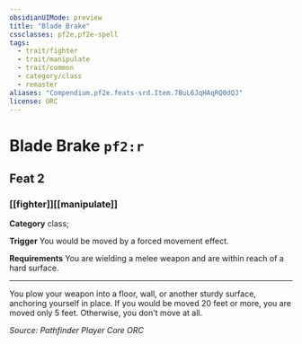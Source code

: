 ```yaml
---
obsidianUIMode: preview
title: "Blade Brake"
cssclasses: pf2e,pf2e-spell
tags:
  - trait/fighter
  - trait/manipulate
  - trait/common
  - category/class
  - remaster
aliases: "Compendium.pf2e.feats-srd.Item.7BuL6JqHAqRQ0dQJ"
license: ORC
---
```

# Blade Brake `pf2:r`
## Feat 2
### [[fighter]][[manipulate]]

**Category** class; 




**Trigger** You would be moved by a forced movement effect.

**Requirements** You are wielding a melee weapon and are within reach of a hard surface.

* * *

You plow your weapon into a floor, wall, or another sturdy surface, anchoring yourself in place. If you would be moved 20 feet or more, you are moved only 5 feet. Otherwise, you don't move at all.

*Source: Pathfinder Player Core*
*ORC*